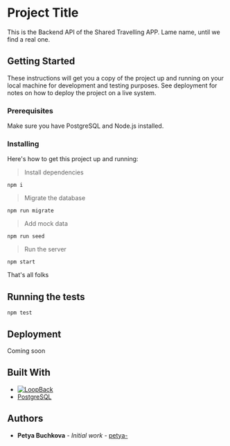 # Project Title

This is the Backend API of the Shared Travelling APP. Lame name, until we find a real one.

## Getting Started

These instructions will get you a copy of the project up and running on your local machine for development and testing purposes. See deployment for notes on how to deploy the project on a live system.

### Prerequisites

Make sure you have PostgreSQL and Node.js installed.

### Installing

Here's how to get this project up and running:

> Install dependencies

```
npm i
```

> Migrate the database

```
npm run migrate
```

> Add mock data

```
npm run seed
```

> Run the server

```
npm start
```

That's all folks

## Running the tests

```
npm test
```

## Deployment

Coming soon

## Built With

- [![LoopBack](<https://github.com/strongloop/loopback-next/raw/master/docs/site/imgs/branding/Powered-by-LoopBack-Badge-(blue)-@2x.png>)](http://loopback.io/)
- [PostgreSQL](https://www.postgresql.org/)

## Authors

- **Petya Buchkova** - _Initial work_ - [petya-](https://github.com/petya-)
